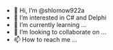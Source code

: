 - 👋 Hi, I’m @shlomow922a
- 👀 I’m interested in C# and Delphi
- 🌱 I’m currently learning ...
- 💞️ I’m looking to collaborate on ...
- 📫 How to reach me ...

<!---
shlomow922a/shlomow922a is a ✨ special ✨ repository because its `README.md` (this file) appears on your GitHub profile.
You can click the Preview link to take a look at your changes.
--->
